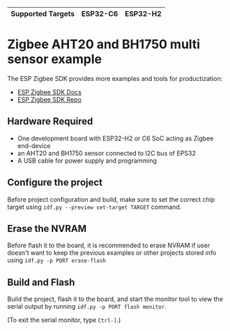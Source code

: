 | Supported Targets | ESP32-C6 | ESP32-H2 |
| ----------------- | -------- | -------- |

# Zigbee AHT20 and BH1750 multi sensor example

The ESP Zigbee SDK provides more examples and tools for productization:
* [ESP Zigbee SDK Docs](https://docs.espressif.com/projects/esp-zigbee-sdk)
* [ESP Zigbee SDK Repo](https://github.com/espressif/esp-zigbee-sdk)

## Hardware Required

* One development board with ESP32-H2 or C6 SoC acting as Zigbee end-device
* an AHT20 and BH1750 sensor connected to I2C bus of EPS32
* A USB cable for power supply and programming

## Configure the project

Before project configuration and build, make sure to set the correct chip target using `idf.py --preview set-target TARGET` command.

## Erase the NVRAM

Before flash it to the board, it is recommended to erase NVRAM if user doesn't want to keep the previous examples or other projects stored info using `idf.py -p PORT erase-flash`

## Build and Flash

Build the project, flash it to the board, and start the monitor tool to view the serial output by running `idf.py -p PORT flash monitor`.

(To exit the serial monitor, type ``Ctrl-]``.)



